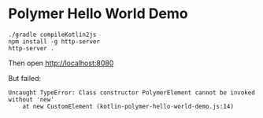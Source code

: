 Polymer Hello World Demo
========================

```
./gradle compileKotlin2js
npm install -g http-server
http-server .
```

Then open <http://localhost:8080>

But failed:

```
Uncaught TypeError: Class constructor PolymerElement cannot be invoked without 'new'
    at new CustomElement (kotlin-polymer-hello-world-demo.js:14)
```